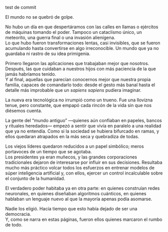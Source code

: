 test de commit

El mundo no se quebró de golpe.

No hubo un día en que despertáramos con las calles en llamas o ejércitos de máquinas tomando el poder. Tampoco un cataclismo único, un meteorito, una guerra final o una invasión alienígena.  
Lo que hubo fueron transformaciones lentas, casi invisibles, que se fueron acumulando hasta convertirse en algo irreconocible. Un mundo que ya no guardaba ni rastro de su idea primigenia.

Primero llegaron las aplicaciones que trabajaban mejor que nosotros.  
Después, las que cuidaban a nuestros hijos con más paciencia de la que jamás habríamos tenido.  
Y al final, aquellas que parecían conocernos mejor que nuestra propia familia, capaces de comandarlo todo: desde el gesto más banal hasta el detalle más improbable que un _sapiens sapiens_ pudiera imaginar.

La nueva era tecnológica no irrumpió como un trueno. Fue una llovizna tenue, pero constante, que empapó cada rincón de la vida sin que nos diésemos cuenta.

La gente del “mundo antiguo” —quienes aún confiaban en papeles, bancos y rituales heredados— empezó a sentir que vivía en paralelo a una realidad que ya no entendía. Como si la sociedad se hubiera bifurcado en ramas, y ellos quedaran atrapados en la más seca y quebradiza de todas.

Los viejos líderes quedaron reducidos a un papel simbólico; meros portavoces de un tiempo que se agotaba.  
Los presidentes ya eran muñecos, y las grandes corporaciones tradicionales dejaron de interesarse por influir en sus decisiones. Resultaba mucho más práctico volcar todos los esfuerzos en entrenar modelos de súper inteligencia artificial y, con ellos, ejercer un control incalculable sobre el conjunto de la humanidad.

El verdadero poder habitaba ya en otra parte: en quienes construían redes neuronales, en quienes diseñaban algoritmos cuánticos, en quienes hablaban un lenguaje nuevo al que la mayoría apenas podía asomarse.

Nadie los eligió.
Hacía tiempo que esto había dejado de ser una democracia.  
Y, como se narra en estas páginas, fueron ellos quienes marcaron el rumbo de todo.

